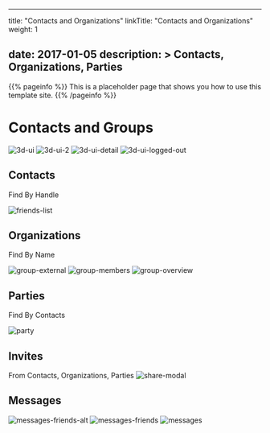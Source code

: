 
---
title: "Contacts and Organizations"
linkTitle: "Contacts and Organizations"
weight: 1

date: 2017-01-05
description: >
  Contacts, Organizations, Parties
---

{{% pageinfo %}}
This is a placeholder page that shows you how to use this template site.
{{% /pageinfo %}}

# Contacts and Groups


![3d-ui][3d-ui]
![3d-ui-2][3d-ui-2]
![3d-ui-detail][3d-ui-detail]
![3d-ui-logged-out][3d-ui-logged-out]

## Contacts
Find By Handle

![friends-list][friends-list]

## Organizations
Find By Name

![group-external][group-external]
![group-members][group-members]
![group-overview][group-overview]

## Parties
Find By Contacts

![party][party]

## Invites
From Contacts, Organizations, Parties
![share-modal][share-modal]

## Messages
![messages-friends-alt][messages-friends-alt]
![messages-friends][messages-friends]
![messages][messages]


[3d-ui]: https://xr3ngine.github.io/img/xrc-3d-ui.png "3d-ui"
[3d-ui-2]: https://xr3ngine.github.io/img/xrc-3d-ui-2.png "3d-ui-2"
[3d-ui-detail]: https://xr3ngine.github.io/img/xrc-3d-ui-detail.png "3d-ui-detail"
[3d-ui-logged-out]: https://xr3ngine.github.io/img/xrc-3d-ui-logged-out.png "3d-ui-logged-out"
[messages-friends-alt]: https://xr3ngine.github.io/img/xrc-messages-friends-alt.png "messages-friends-alt"
[messages-friends]: https://xr3ngine.github.io/img/xrc-messages-friends.png "messages-friends"
[friends-list]: https://xr3ngine.github.io/img/xrc-friends-list.png "friends-list"
[group-external]: https://xr3ngine.github.io/img/xrc-group-external.png "group-external"
[group-members]: https://xr3ngine.github.io/img/xrc-group-members.png "group-members"
[group-overview]: https://xr3ngine.github.io/img/xrc-group-overview.png "group-overview"
[share-modal]: https://xr3ngine.github.io/img/xrc-share-modal.png "share-modal"
[party]: https://xr3ngine.github.io/img/xrc-party.png "party"
[messages]: https://xr3ngine.github.io/img/xrc-messages.png "messages"